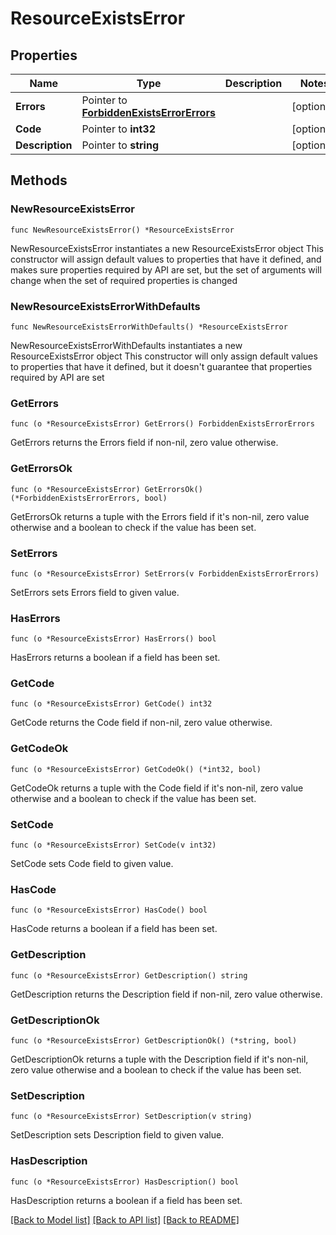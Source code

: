 # ResourceExistsError

## Properties

Name | Type | Description | Notes
------------ | ------------- | ------------- | -------------
**Errors** | Pointer to [**ForbiddenExistsErrorErrors**](ForbiddenExistsErrorErrors.md) |  | [optional] 
**Code** | Pointer to **int32** |  | [optional] 
**Description** | Pointer to **string** |  | [optional] 

## Methods

### NewResourceExistsError

`func NewResourceExistsError() *ResourceExistsError`

NewResourceExistsError instantiates a new ResourceExistsError object
This constructor will assign default values to properties that have it defined,
and makes sure properties required by API are set, but the set of arguments
will change when the set of required properties is changed

### NewResourceExistsErrorWithDefaults

`func NewResourceExistsErrorWithDefaults() *ResourceExistsError`

NewResourceExistsErrorWithDefaults instantiates a new ResourceExistsError object
This constructor will only assign default values to properties that have it defined,
but it doesn't guarantee that properties required by API are set

### GetErrors

`func (o *ResourceExistsError) GetErrors() ForbiddenExistsErrorErrors`

GetErrors returns the Errors field if non-nil, zero value otherwise.

### GetErrorsOk

`func (o *ResourceExistsError) GetErrorsOk() (*ForbiddenExistsErrorErrors, bool)`

GetErrorsOk returns a tuple with the Errors field if it's non-nil, zero value otherwise
and a boolean to check if the value has been set.

### SetErrors

`func (o *ResourceExistsError) SetErrors(v ForbiddenExistsErrorErrors)`

SetErrors sets Errors field to given value.

### HasErrors

`func (o *ResourceExistsError) HasErrors() bool`

HasErrors returns a boolean if a field has been set.

### GetCode

`func (o *ResourceExistsError) GetCode() int32`

GetCode returns the Code field if non-nil, zero value otherwise.

### GetCodeOk

`func (o *ResourceExistsError) GetCodeOk() (*int32, bool)`

GetCodeOk returns a tuple with the Code field if it's non-nil, zero value otherwise
and a boolean to check if the value has been set.

### SetCode

`func (o *ResourceExistsError) SetCode(v int32)`

SetCode sets Code field to given value.

### HasCode

`func (o *ResourceExistsError) HasCode() bool`

HasCode returns a boolean if a field has been set.

### GetDescription

`func (o *ResourceExistsError) GetDescription() string`

GetDescription returns the Description field if non-nil, zero value otherwise.

### GetDescriptionOk

`func (o *ResourceExistsError) GetDescriptionOk() (*string, bool)`

GetDescriptionOk returns a tuple with the Description field if it's non-nil, zero value otherwise
and a boolean to check if the value has been set.

### SetDescription

`func (o *ResourceExistsError) SetDescription(v string)`

SetDescription sets Description field to given value.

### HasDescription

`func (o *ResourceExistsError) HasDescription() bool`

HasDescription returns a boolean if a field has been set.


[[Back to Model list]](../README.md#documentation-for-models) [[Back to API list]](../README.md#documentation-for-api-endpoints) [[Back to README]](../README.md)


